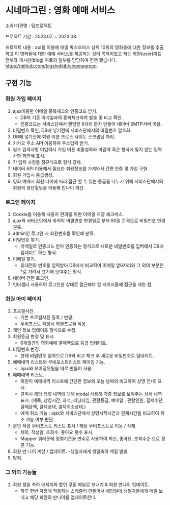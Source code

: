 
# 시네마그린 : 영화 예매 서비스

소속/기관명 : 팀프로젝트

프로젝트 기간 : 2023.07. ~ 2023.08.

프로젝트 내용 : api를 이용해 매일 박스오피스 상위 10위의 영화들에 대한 정보를 추출하고 이 영화들에 대한 예매 서비스를 제공하는 것이 목적이었고 저는 회원(user)파트 전부와 게시판(blog) 파트의 일부를 담당하여 진행 했습니다.
https://github.com/bigshotkjh/cinemagreen

## 구현 기능

### 회원 가입 페이지
  1. ajax이용한 이메일 중복체크와 인증코드 받기.
     - DB의 기존 이메일과의 중복체크하여 발송 및 비교 확인.
     - 인증코드는 서비스단에서 랜덤한 6자리 문자 만들어 네이버 SMTP서버 이용.
  2. 비밀번호 확인, DB에 넣기전에 서비스단에서의 비밀번호 암호화.
  3. DB에 넣기전에 회원 이름 크로스 사이트 스크립팅 처리.
  4. 카카오 주소 API 이용하여 주소입력 받기.
  5. 필수 입력사항 미입력시 가입 버튼 비활성화와 미입력 혹은 형식에 맞지 않는 입력 사항 화면에 표시.
  6. 각 입력 사항들 정규식으로 형식 강제.
  7. 네이버 API 이용해서 필요한 회원정보를 가져와서 간편 인증 및 가입 구현.
  8. 회원 가입시 등급생성.
  9. 영화 예매시 회원 나이에 따라 접근 할 수 있는 등급을 나누기 위해 서비스단에서의 회원의 생년월일을 이용해 만나이 계산.

### 로그인 페이지

  1. Cookie를 이용해 사용자 편의를 위한 이메일 저장 체크박스.
  2. ajax와 서비스단에서 마지막 비밀번호 변경일로 부터 90일 간격으로 비밀번호 변경 권유.
  3. admin인 로그인 시 회원번호를 확인해 분류.
  4. 비밀번호 찾기.
     - 이메일로 인증코드 받아 인증하는 형식으로 새로운 비밀번호를 입력해서 DB에 업데이트 하는 형식.
  5. 이메일 찾기.
     - 휴대전화 번호를 입력받아 DB에서 비교하여 이메일 앞6자리와 그 외의 부분은 *로 가려서 표기해 보여주는 방식.
  6. 네이버 간편 로그인.
  7. 인터셉터 사용하여 로그인한 상태로 접근해야 할 페이지들에 접근을 제한 함.

### 회원 마이 페이지

  1. 프로필사진.
     - 기본 프로필사진 등록 / 변경.
     - 무비포스트 작성시 회원프로필 적용.
  2. 개인 정보 업데이트 형식으로 수정.
  3. 회원등급 변경 및 표시.
     - 6개월간의 영화예매 결제액으로 등급 업데이트.
  4. 비밀번호 변경.
     - 현재 비밀번호 입력으로 DB와 비교 체크 후 새로운 비밀번호로 업데이트.
  5. 예매내역 리스트와 무비포스트리스트 페이징 기능.
     - ajax와 페이징유틸을 따로 만들어 사용.
  6. 예매내역 리스트.
     - 회원이 예매내역 리스트에 간단한 정보와 오늘 날짜와 비교하여 상영 전/후 표시.
     - 클릭시 해당 티켓 내역에 대해 modal 사용해 각종 정보를 보여주는 상세 내역표시. (제목, 상영시간, 좌석, 러닝타임, 관람등급, 예매일 , 관람인원, 결제수단, 결제금액, 결제상태, 결제취소상태.)
     - 예매 취소 기능 : ajax와 서비스단에서 상영시작시간과 현재시간을 비교하여 취소 가능 여부 판단.
  7. 본인 작성 무비포스트 리스트 표시 / 해당 무비포스트로 이동 / 삭제.
     - 제목, 작성일, 조회수, 좋아요 횟수 표시.
     - Mapper 쿼리문에 정렬기준을 변수로 사용하여 최신, 좋아요, 조회수순 으로 정렬 기능.
  8. 회원 만 나이 계산 / 업데이트. -생일자에게 생일축하 메일 발송.
  9. 탈퇴.

### 그 외의 기능들

  1. 회원 생일 축하 메세지와 할인 쿠폰 메일로 보내기 & 회원 만나이 업데이트.
     - 하루 한번 자정에 작동하는 스케쥴러 만들어서 해당일에 생일자들에게 메일 보내고 해당 회원의 만나이를 업데이트한다.
